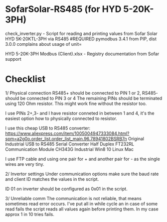 # SofarSolar-RS485 (for HYD 5-20K-3PH)

check_inverter.py - Script for reading and printing values from Sofar Solar HYD 5K-20KTL-3PH via RS485
#REQUIRED pymodbus          3.4.1 from PIP, dist 3.0.0 complains about usage of unit=

HYD 5-20K-3PH Modbus (Client).xlsx - Registry documentation from Sofar support


# Checklist
1/ Physical connection
RS485+ should be connected to PIN 1 or 2, RS485- should be connected to PIN 3 or 4
The remaining PINs should be terminated using 120 Ohm resistor. This might work fine without the resistor too.

I use PINs 2+,3- and I have resistor conneted in between 1 and 4, it's the easiest option how to physically connected to resistor.

I use this cheap USB to RS485 converter:
https://www.aliexpress.com/item/1005004947333084.html?spm=a2g0o.order_list.order_list_main.96.78941802BSRB7n
Original Industrial USB to RS485 Serial Converter Half Duplex FT232RL Communication Module CH343G Industrial Win8 10 Linux Mac

I use FTP cable and using one pair for + and another pair for - as the single wires are very tiny.


2/ Invertor settings
Under communication options make sure the baud rate and client ID matches the values in the script.

ID 01 on inverter should be configured as 0x01 in the script.

3/ Unreliable comm
The communication is not reliable, that means sometimes read error occurs. I've put all in while cycle an in case of some read fails the script reads all values again before printing them. In my case approx 1 in 10 tries fails.
